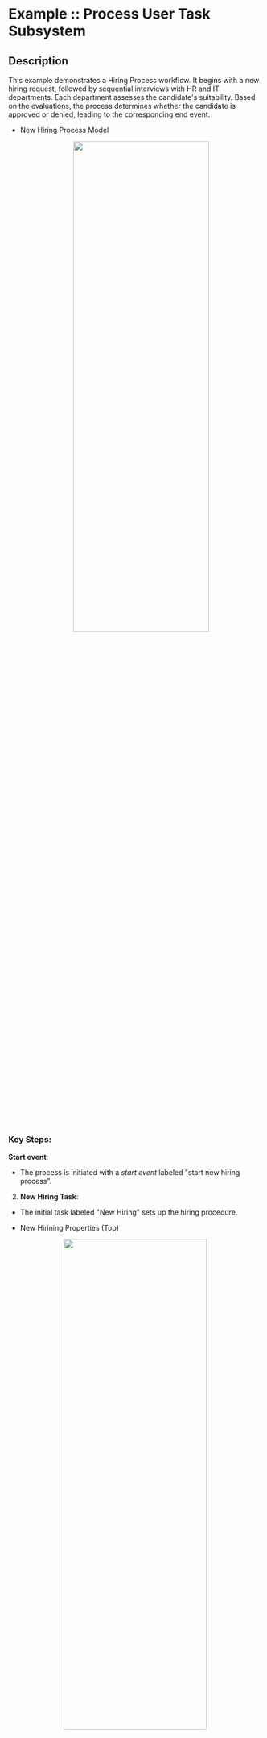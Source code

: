 <!--
   Licensed to the Apache Software Foundation (ASF) under one
   or more contributor license agreements.  See the NOTICE file
   distributed with this work for additional information
   regarding copyright ownership.  The ASF licenses this file
   to you under the Apache License, Version 2.0 (the
   "License"); you may not use this file except in compliance
   with the License.  You may obtain a copy of the License at
     http://www.apache.org/licenses/LICENSE-2.0
   Unless required by applicable law or agreed to in writing,
   software distributed under the License is distributed on an
   "AS IS" BASIS, WITHOUT WARRANTIES OR CONDITIONS OF ANY
   KIND, either express or implied.  See the License for the
   specific language governing permissions and limitations
   under the License.
-->

# Example :: Process User Task Subsystem

## Description

This example demonstrates a Hiring Process workflow. It begins with a new hiring request, followed by sequential interviews with HR and IT departments. Each department assesses the candidate's suitability. Based on the evaluations, the process determines whether the candidate is approved or denied, leading to the corresponding end event.

- New Hiring Process Model
  <p align="center"><img width=75% height=50% src="docs/images/NewHiringProcessModel.png"></p>

### Key Steps:

**Start event**:

- The process is initiated with a _start event_ labeled "start new hiring process".

2. **New Hiring Task**:

- The initial task labeled "New Hiring" sets up the hiring procedure.

* New Hirining Properties (Top)
<p align="center"><img width=75% height=50% src="docs/images/NewHiringTop.png"></p>

3. **HR Interview**:

- The first step is an HR Interview (User Task).
- After the interview, an exclusive gateway (HR approved?) is used to decide:
  - If "approved", the process moves to the IT interview.
  - If "not approved", the process ends with the "Application denied" task leading to the denied end event.

* HR Interview Properties (Top)
<p align="center"><img width=75% height=50% src="docs/images/HRInterviewTop.png"></p>

* HR InterviewAssignments
  <p align="center"><img width=75% height=50% src="docs/images/HRInterviewAssign.png"></p>

4. **IT Interview**:

- If the candidate passes the HR interview, they proceed to the _IT Interview_ (User Task).
- Another exclusive gateway (IT approved?) determines the outcome:
  - If "approved", the process proceeds to an "Application approved" task, followed by an approved end event.
  - If "not approved", it moves to the "Application denied" task, leading to the denied end event.

* IT Interview Properties (Top)
  <p align="center"><img width=75% height=50% src="docs/images/ITInterviewTop.png"></p>

* IT InterviewAssignments
  <p align="center"><img width=75% height=50% src="docs/images/ITInterviewAssign.png"></p>

5. **Application approved and Aplication Denied**:

- THis is the final task where the process can conclude in two ways:
  - _"approved"_: The candidate successfully completes both HR and IT interviews.
  - _"denied"_: The candidate fails either the HR or IT interview.

* Application Approved (Top)
<p align="center"><img width=75% height=50% src="docs/images/ApplicationAppTop.png"></p>

* Application Denied (Top)
<p align="center"><img width=75% height=50% src="docs/images/ApplicationDenTop.png"></p>

### Custom User Task assignment strategy

Apache KIE has a way to automatically assign User Tasks to a single user based on a defined logic, which is active by default. The default logic is very basic and doesn't cover real world business cases. This example shows how can you define your own logic. The `org.acme.candidate.CustomUserTaskAssignmentStrategyConfig.java` defines a simple logic assigning the User Task to an user based on the task name:

```java
@Override
  public Optional<String> computeAssigment(UserTaskInstance userTaskInstance, IdentityProvider identityProvider) {
      System.out.println("Computing assignment using custom User Task assignment strategy.");
      // Your custom logic goes here. For example:
      if ("hr_interview".equals(userTaskInstance.getTaskName())) {
          return Optional.of("recruiter");
      } else if ("it_interview".equals(userTaskInstance.getTaskName())) {
          return Optional.of("developer");
      } else {
          return Optional.empty();
      }
  }
```

If the task name is `hr_interview` the assigned user will be "recruiter". For the task `it_interview` the assigned user will be "developer". At least, if isn't any of this tasks, the method will not assign to any user.

## Running

### Prerequisites

- Java 17 installed
- Environment variable `JAVA_HOME` set accordingly
- Maven 3.9.6 installed
- Docker and Docker Compose to run the required example infrastructure.

### Compile and Run in local development mode

```sh
mvn clean compile quarkus:dev -Pdevelopment
```

NOTE: With dev mode of Quarkus you can take advantage of hot reload for business assets like processes, rules, decision tables and java code. No need to redeploy or restart your running application.

### Compile and Run in local JVM mode

```sh
mvn clean package
java -jar target/quarkus-app/quarkus-run.jar
```

or on Windows

```sh
mvn clean package
java -jar target\quarkus-app\quarkus-run.jar
```

### Package and Run in container mode

Running in container mode gives access to Apache KIE Management Console. First you need to have `Docker` and `Docker compose` installed. After it, build the project using the `container` profile:

```sh
mvn clean package -Pcontainer
```

Now, add an `.env` file with the content below:

```
PROJECT_VERSION=
KOGITO_MANAGEMENT_CONSOLE_IMAGE=
COMPOSE_PROFILES=
```

- `PROJECT_VERSION`: Should be set with the current Apache KIE version being used: `PROJECT_VERSION=`
- `KOGITO_MANAGEMENT_CONSOLE_IMAGE`: Should be set with the Apache KIE Management Console image `docker.io/apache/incubator-kie-kogito-management-console:main`
- `COMPOSE_PROFILES`: filters which services will run.

```
PROJECT_VERSION=0.0.0
KOGITO_MANAGEMENT_CONSOLE_IMAGE=docker.io/apache/incubator-kie-kogito-management-console:main
COMPOSE_PROFILES=container
```

Start PostgreSQL, pgAdmin, the user-tasks-susbystem business service and Apache KIE Management Console with the command below:

```sh
docker compose up
```

You can stop any time hiting `CMD/CTRL + C`, and to clean-up, removing all containers, use the command below:

```sh
docker compose down
```

To access Management Console open `http://localhost:8280` in your browser.

## Using

Once the business service is running, you can start a new process using the above `curl` command:

```sh
curl -X POST http://localhost:8080/hiring \
     -H "Content-Type: application/json" \
     -d '{
           "candidate": {
             "firstName": "John",
             "lastName": "Doe",
             "position": "Software Engineer"
           }
         }'
```

To get all processes use the GET request:

```sh
curl -X GET "http://localhost:8080/hiring"
```

Creating a new process will make the business service waits for an user from the group `HR` to complete the task. You can get all tasks from the `HR` group with the following curl command:

```sh
curl -X 'GET' \
  'http://localhost:8080/usertasks/instance?group=HR' \
  -H 'accept: application/json'
```

Alternatively, it's possible to filter the tasks assigned to an user:

```sh
curl -X 'GET' \
  'http://localhost:8080/usertasks/instance?user=recruiter' \
  -H 'accept: application/json'
```

Or even both, using both query params: `group=HR&user=recruiter`. This filter is available in all `usertasks` routes.

The `"id"` value retuned by these requests is used in the User Task API replacing the `taskId`:

```sh
curl -X 'POST' \
  'http://localhost:8080/usertasks/instance/{taskId}/transition?user=recruiter' \
  -H 'accept: application/json' \
  -H 'Content-Type: application/json' \
  -d '{
  "transitionId": "complete",
  "data": {
    "hr_approval": "true"
  }
}'
```

The above request will transition the task, advancing the process to the IT_Interview, which you can retrieve the new `id` (taskId) with:

```sh
curl -X 'GET' \
  'http://localhost:8080/usertasks/instance?group=IT' \
  -H 'accept: application/json'
```

NOTE: To check the available `transitionId` for the current user task, you can use the GET route:

```sh
curl -X 'GET' \
  'http://localhost:8080/usertasks/instance/{taskId}/transition?user=recruiter' \
  -H 'accept: application/json'
```

To change the inputs and outputs values of a task, it's possible to use the `inputs` and `outputs` route.

**Inputs**

```sh
curl -X 'PUT' \
  'http://localhost:8080/usertasks/instance/{taskId}/inputs?user=recruiter' \
  -H 'accept: application/json' \
  -H 'Content-Type: application/json' \
  -d '{
  "candidate": {
    "firstName": "Jane",
    "lastName": "Doe",
    "position": "Software Engineer"
  }
}'
```

**Outputs**

```sh
curl -X 'PUT' \
  'http://localhost:8080/usertasks/instance/{taskId}/outputs?user=recruiter' \
  -H 'accept: application/json' \
  -H 'Content-Type: application/json' \
  -d '{"hr_approval": true}'
```

Additionally, it's possible to attach document links and add comments on each task

**Attachment**:

```sh
curl -X 'POST' \
  'http://localhost:8080/usertasks/instance/{taskId}/attachments?user=recruiter' \
  -H 'accept: application/json' \
  -H 'Content-Type: application/json' \
  -d '{
  "uri": "https://google.com",
  "name": "Google"
}'
```

NOTE: The `GET`, `PUT` and `DELETE` HTTP methods are avaiable for this route.

**Comment**:

```sh
curl -X 'POST' \
  'http://localhost:8080/usertasks/instance/{taskId}/comments?user=recruiter' \
  -H 'accept: application/json' \
  -H 'Content-Type: application/json' \
  -d '{
  "comment": "My comment"
}'
```

NOTE: The `GET`, `PUT` and `DELETE` HTTP methods are avaiable for this route.

NOTE: If you have started the business service in development mode, you can check the entire API in the `localhost:8080/q/swagger-ui` route.

### OpenAPI (Swagger) documentation

[Specification at swagger.io](https://swagger.io/docs/specification/about/)

You can take a look at the [OpenAPI definition](http://localhost:8080/openapi?format=json) - automatically generated and included in this service - to determine all available operations exposed by this service. For easy readability you can visualize the OpenAPI definition file using a UI tool like for example available [Swagger UI](https://editor.swagger.io).

In addition, various clients to interact with this service can be easily generated using this OpenAPI definition.

When running in either Quarkus Development or Native mode, we also leverage the [Quarkus OpenAPI extension](https://quarkus.io/guides/openapi-swaggerui#use-swagger-ui-for-development) that exposes http://localhost:8080/q/swagger-ui/ that you can use to look at available REST endpoints and send test requests.

---

Apache KIE (incubating) is an effort undergoing incubation at The Apache Software
Foundation (ASF), sponsored by the name of Apache Incubator. Incubation is
required of all newly accepted projects until a further review indicates that
the infrastructure, communications, and decision making process have stabilized
in a manner consistent with other successful ASF projects. While incubation
status is not necessarily a reflection of the completeness or stability of the
code, it does indicate that the project has yet to be fully endorsed by the ASF.

Some of the incubating project’s releases may not be fully compliant with ASF
policy. For example, releases may have incomplete or un-reviewed licensing
conditions. What follows is a list of known issues the project is currently
aware of (note that this list, by definition, is likely to be incomplete):

- Hibernate, an LGPL project, is being used. Hibernate is in the process of
  relicensing to ASL v2
- Some files, particularly test files, and those not supporting comments, may
  be missing the ASF Licensing Header

If you are planning to incorporate this work into your product/project, please
be aware that you will need to conduct a thorough licensing review to determine
the overall implications of including this work. For the current status of this
project through the Apache Incubator visit:
https://incubator.apache.org/projects/kie.html
